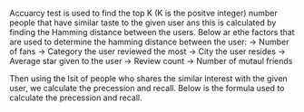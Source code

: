
Accuarcy test is used to find the top K (K is the positve integer) number people that have similar taste to the given user ans this is calculated by finding the Hamming distance between the users. Below ar ethe factors that are used to determine the hamming distance between the user:
-> Number of fans
-> Category the user reviewed the most
-> City the user resides
-> Average star given to the user
-> Review count
-> Number of mutaul friends

Then using the lsit of people who shares the similar interest with the given user, we calculate the precession and recall. Below is the formula used to calculate the precession and recall.
